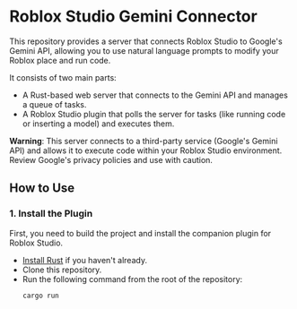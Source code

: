 # Roblox Studio Gemini Connector

This repository provides a server that connects Roblox Studio to Google's Gemini API, allowing you to use natural language prompts to modify your Roblox place and run code.

It consists of two main parts:
- A Rust-based web server that connects to the Gemini API and manages a queue of tasks.
- A Roblox Studio plugin that polls the server for tasks (like running code or inserting a model) and executes them.

**Warning**: This server connects to a third-party service (Google's Gemini API) and allows it to execute code within your Roblox Studio environment. Review Google's privacy policies and use with caution.

## How to Use

### 1. Install the Plugin
First, you need to build the project and install the companion plugin for Roblox Studio.

- [Install Rust](https://www.rust-lang.org/tools/install) if you haven't already.
- Clone this repository.
- Run the following command from the root of the repository:
  ```sh
  cargo run